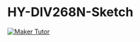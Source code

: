 # HY-DIV268N-Sketch

[![Maker Tutor](https://img.youtube.com/vi/PZbc-IgfDa8/0.jpg)](https://www.youtube.com/watch?v=PZbc-IgfDa8)
